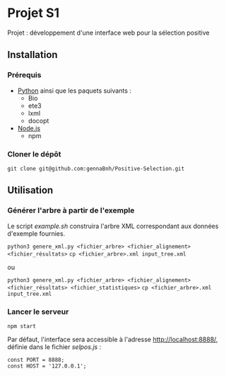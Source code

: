 # Projet S1

Projet : développement d'une interface web pour la sélection positive

## Installation

### Prérequis

- [Python](https://www.python.org/downloads/) ainsi que les paquets suivants :
	- Bio
	- ete3
	- lxml
	- docopt
- [Node.js](https://nodejs.org/fr/)
	- npm

### Cloner le dépôt

`git clone git@github.com:gennaBnh/Positive-Selection.git`

## Utilisation

### Générer l'arbre à partir de l'exemple

Le script *example.sh* construira l'arbre XML correspondant aux données d'exemple fournies.

`python3 genere_xml.py <fichier_arbre> <fichier_alignement> <fichier_résultats>` 
`cp <fichier_arbre>.xml input_tree.xml`

ou 

`python3 genere_xml.py <fichier_arbre> <fichier_alignement> <fichier_résultats> <fichier_statistiques>` 
`cp <fichier_arbre>.xml input_tree.xml`

### Lancer le serveur

`npm start`

Par défaut, l'interface sera accessible à l'adresse [http://localhost:8888/](http://localhost:8888/), définie dans le fichier *selpos.js* :

```
const PORT = 8888;
const HOST = '127.0.0.1';
```
